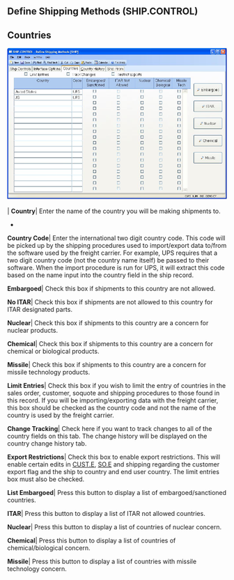 ## Define Shipping Methods (SHIP.CONTROL)
<PageHeader />

## Countries

![](./SHIP-CONTROL-3.jpg)

| **Country**|  Enter the name of the country you will be making shipments to.

-  
**Country Code**|  Enter the international two digit country code. This code
will be picked up by the shipping procedures used to import/export data
to/from the software used by the freight carrier. For example, UPS requires
that a two digit country code (not the country name itself) be passed to their
software. When the import procedure is run for UPS, it will extract this code
based on the name input into the country field in the ship record.

**Embargoed**|  Check this box if shipments to this country are not allowed.

**No ITAR**|  Check this box if shipments are not allowed to this country for
ITAR designated parts.

**Nuclear**|  Check this box if shipments to this country are a concern for
nuclear products.

**Chemical**|  Check this box if shipments to this country are a concern for
chemical or biological products.

**Missile**|  Check this box if shipments to this country are a concern for
missile technology products.

**Limit Entries**|  Check this box if you wish to limit the entry of countries
in the sales order, customer, soquote and shipping procedures to those found
in this record. If you will be importing/exporting data with the freight
carrier, this box should be checked as the country code and not the name of
the country is used by the freight carrier.

**Change Tracking**|  Check here if you want to track changes to all of the
country fields on this tab. The change history will be displayed on the
country change history tab.

**Export Restrictions**|  Check this box to enable export restrictions. This
will enable certain edits in [CUST.E](../CUST-E/README.md), [SO.E](../SO-E/README.md) and
shipping regarding the customer export flag and the ship to country and end
user country. The limit entries box must also be checked.

**List Embargoed**|  Press this button to display a list of
embargoed/sanctioned countries.

**ITAR**|  Press this button to display a list of ITAR not allowed countries.

**Nuclear**|  Press this button to display a list of countries of nuclear
concern.

**Chemical**|  Press this button to display a list of countries of
chemical/biological concern.

**Missile**|  Press this button to display a list of countries with missile
technology concern.


<badge text= "Version 8.10.57 " vertical="middle" />

<PageFooter />
